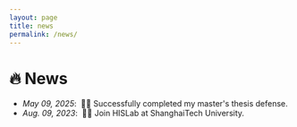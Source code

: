 ```yaml
---
layout: page
title: news
permalink: /news/
---
```


# 🔥 News
- *May 09, 2025*: &nbsp;🎉🎉 Successfully completed my master's thesis defense.
- *Aug. 09, 2023*: &nbsp;🎉🎉 Join HISLab at ShanghaiTech University. 

